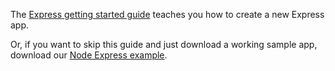 The [Express getting started guide](https://expressjs.com/en/starter/installing.html) teaches you how to create a new Express app.

Or, if you want to skip this guide and just download a working sample app, download our [Node Express example](https://github.com/okta/samples-nodejs-express-4/tree/master/okta-hosted-login).
